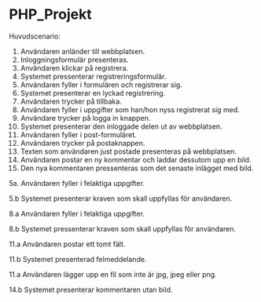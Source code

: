 PHP_Projekt
===========

Huvudscenario:

1.	Användaren anländer till webbplatsen.
2.	Inloggningsformulär presenteras.
3.	Användaren klickar på registrera.
4.	Systemet pressenterar registreringsformulär.
5.	Användaren fyller i formulären och registrerar sig.
6.	Systemet presenterar en lyckad registrering.
7.	Användaren trycker på tillbaka.
8.	Användaren fyller i uppgifter som han/hon nyss registrerat sig med.
9.	Användare trycker på logga in knappen.
10.	Systemet presenterar den inloggade delen ut av webbplatsen.
11.	Användaren fyller i post-formuläret.
12.	Användaren trycker på postaknappen.
13.	Texten som användaren just postade presenteras på webbplatsen.
14.	Användaren postar en ny kommentar och laddar dessutom upp en bild.
15.	Den nya kommentaren pressenteras som det senaste inlägget med bild.

5a. Användaren fyller i felaktiga uppgifter.

5.b Systemet presenterar kraven som skall uppfyllas för användaren.

8.a Användaren fyller i felaktiga uppgifter.

8.b Systemet pressenterar kraven som skall uppfyllas för användaren.

11.a Användaren postar ett tomt fält.

11.b Systemet presenterad felmeddelande.

11.a Användaren lägger upp en fil som inte är jpg, jpeg eller png.

14.b Systemet presenterar kommentaren utan bild.

